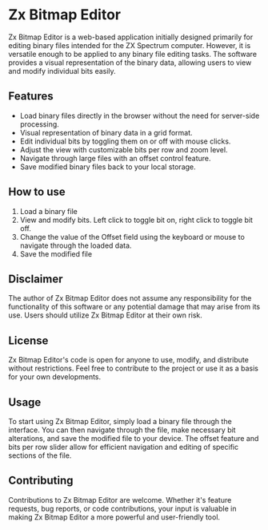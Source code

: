 
# Zx Bitmap Editor

Zx Bitmap Editor is a web-based application initially designed primarily for editing binary files intended for the ZX Spectrum computer. However, it is versatile enough to be applied to any binary file editing tasks. The software provides a visual representation of the binary data, allowing users to view and modify individual bits easily.

## Features

- Load binary files directly in the browser without the need for server-side processing.
- Visual representation of binary data in a grid format.
- Edit individual bits by toggling them on or off with mouse clicks.
- Adjust the view with customizable bits per row and zoom level.
- Navigate through large files with an offset control feature.
- Save modified binary files back to your local storage.

## How to use

1. Load a binary file
2. View and modify bits. Left click to toggle bit on, right click to toggle bit off.
3. Change the value of the Offset field using the keyboard or mouse to navigate through the loaded data.
4. Save the modified file

## Disclaimer

The author of Zx Bitmap Editor does not assume any responsibility for the functionality of this software or any potential damage that may arise from its use. Users should utilize Zx Bitmap Editor at their own risk.

## License

Zx Bitmap Editor's code is open for anyone to use, modify, and distribute without restrictions. Feel free to contribute to the project or use it as a basis for your own developments.

## Usage

To start using Zx Bitmap Editor, simply load a binary file through the interface. You can then navigate through the file, make necessary bit alterations, and save the modified file to your device. The offset feature and bits per row slider allow for efficient navigation and editing of specific sections of the file.

## Contributing

Contributions to Zx Bitmap Editor are welcome. Whether it's feature requests, bug reports, or code contributions, your input is valuable in making Zx Bitmap Editor a more powerful and user-friendly tool.

